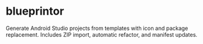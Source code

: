 # blueprintor
Generate Android Studio projects from templates with icon and package replacement. Includes ZIP import, automatic refactor, and manifest updates.
